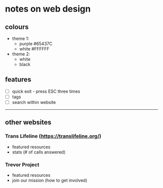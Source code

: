 # notes on web design

## colours
- theme 1:
  - purple #65437C
  - white #FFFFFF
- theme 2:
  - white
  - black
 
## features
- [ ] quick exit - press ESC three times
- [ ] tags
- [ ] search within website

***
## other websites

### Trans Lifeline (https://translifeline.org/)
- featured resources
- stats (# of calls answered)

### Trevor Project
- featured resources
- join our mission (how to get involved)
